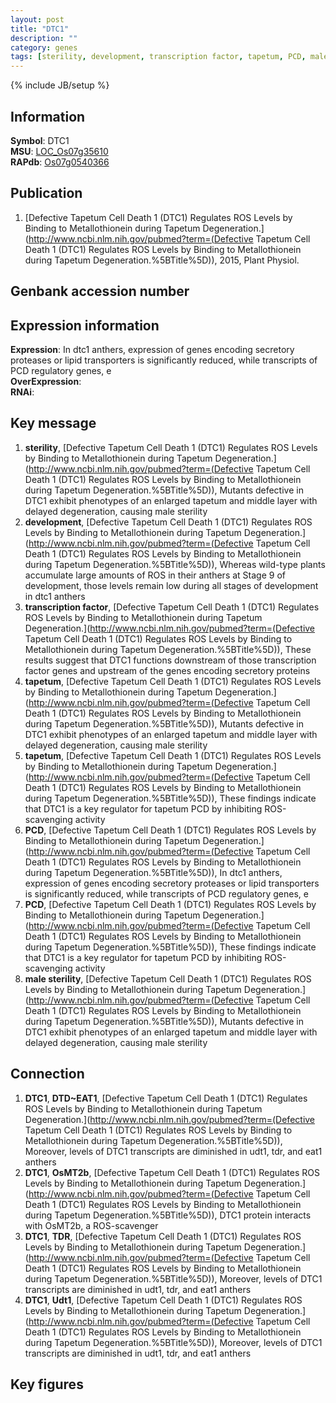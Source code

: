 ```yaml
---
layout: post
title: "DTC1"
description: ""
category: genes
tags: [sterility, development, transcription factor, tapetum, PCD, male sterility, Gene]
---
```

{% include JB/setup %}

## Information
__Symbol__: DTC1  
__MSU__: [LOC_Os07g35610](http://rice.plantbiology.msu.edu/cgi-bin/ORF_infopage.cgi?orf=LOC_Os07g35610)  
__RAPdb__: [Os07g0540366](http://rapdb.dna.affrc.go.jp/viewer/gbrowse_details/irgsp1?name=Os07g0540366)  

## Publication
1. [Defective Tapetum Cell Death 1 (DTC1) Regulates ROS Levels by Binding to Metallothionein during Tapetum Degeneration.](http://www.ncbi.nlm.nih.gov/pubmed?term=(Defective Tapetum Cell Death 1 (DTC1) Regulates ROS Levels by Binding to Metallothionein during Tapetum Degeneration.%5BTitle%5D)), 2015, Plant Physiol.

## Genbank accession number

## Expression information
__Expression__: In dtc1 anthers, expression of genes encoding secretory proteases or lipid transporters is significantly reduced, while transcripts of PCD regulatory genes, e  
__OverExpression__:  
__RNAi__:  

## Key message
1. __sterility__, [Defective Tapetum Cell Death 1 (DTC1) Regulates ROS Levels by Binding to Metallothionein during Tapetum Degeneration.](http://www.ncbi.nlm.nih.gov/pubmed?term=(Defective Tapetum Cell Death 1 (DTC1) Regulates ROS Levels by Binding to Metallothionein during Tapetum Degeneration.%5BTitle%5D)),  Mutants defective in DTC1 exhibit phenotypes of an enlarged tapetum and middle layer with delayed degeneration, causing male sterility
2. __development__, [Defective Tapetum Cell Death 1 (DTC1) Regulates ROS Levels by Binding to Metallothionein during Tapetum Degeneration.](http://www.ncbi.nlm.nih.gov/pubmed?term=(Defective Tapetum Cell Death 1 (DTC1) Regulates ROS Levels by Binding to Metallothionein during Tapetum Degeneration.%5BTitle%5D)),  Whereas wild-type plants accumulate large amounts of ROS in their anthers at Stage 9 of development, those levels remain low during all stages of development in dtc1 anthers
3. __transcription factor__, [Defective Tapetum Cell Death 1 (DTC1) Regulates ROS Levels by Binding to Metallothionein during Tapetum Degeneration.](http://www.ncbi.nlm.nih.gov/pubmed?term=(Defective Tapetum Cell Death 1 (DTC1) Regulates ROS Levels by Binding to Metallothionein during Tapetum Degeneration.%5BTitle%5D)),  These results suggest that DTC1 functions downstream of those transcription factor genes and upstream of the genes encoding secretory proteins
4. __tapetum__, [Defective Tapetum Cell Death 1 (DTC1) Regulates ROS Levels by Binding to Metallothionein during Tapetum Degeneration.](http://www.ncbi.nlm.nih.gov/pubmed?term=(Defective Tapetum Cell Death 1 (DTC1) Regulates ROS Levels by Binding to Metallothionein during Tapetum Degeneration.%5BTitle%5D)),  Mutants defective in DTC1 exhibit phenotypes of an enlarged tapetum and middle layer with delayed degeneration, causing male sterility
5. __tapetum__, [Defective Tapetum Cell Death 1 (DTC1) Regulates ROS Levels by Binding to Metallothionein during Tapetum Degeneration.](http://www.ncbi.nlm.nih.gov/pubmed?term=(Defective Tapetum Cell Death 1 (DTC1) Regulates ROS Levels by Binding to Metallothionein during Tapetum Degeneration.%5BTitle%5D)),  These findings indicate that DTC1 is a key regulator for tapetum PCD by inhibiting ROS-scavenging activity
6. __PCD__, [Defective Tapetum Cell Death 1 (DTC1) Regulates ROS Levels by Binding to Metallothionein during Tapetum Degeneration.](http://www.ncbi.nlm.nih.gov/pubmed?term=(Defective Tapetum Cell Death 1 (DTC1) Regulates ROS Levels by Binding to Metallothionein during Tapetum Degeneration.%5BTitle%5D)),  In dtc1 anthers, expression of genes encoding secretory proteases or lipid transporters is significantly reduced, while transcripts of PCD regulatory genes, e
7. __PCD__, [Defective Tapetum Cell Death 1 (DTC1) Regulates ROS Levels by Binding to Metallothionein during Tapetum Degeneration.](http://www.ncbi.nlm.nih.gov/pubmed?term=(Defective Tapetum Cell Death 1 (DTC1) Regulates ROS Levels by Binding to Metallothionein during Tapetum Degeneration.%5BTitle%5D)),  These findings indicate that DTC1 is a key regulator for tapetum PCD by inhibiting ROS-scavenging activity
8. __male sterility__, [Defective Tapetum Cell Death 1 (DTC1) Regulates ROS Levels by Binding to Metallothionein during Tapetum Degeneration.](http://www.ncbi.nlm.nih.gov/pubmed?term=(Defective Tapetum Cell Death 1 (DTC1) Regulates ROS Levels by Binding to Metallothionein during Tapetum Degeneration.%5BTitle%5D)),  Mutants defective in DTC1 exhibit phenotypes of an enlarged tapetum and middle layer with delayed degeneration, causing male sterility

## Connection
1. __DTC1__, __DTD~EAT1__, [Defective Tapetum Cell Death 1 (DTC1) Regulates ROS Levels by Binding to Metallothionein during Tapetum Degeneration.](http://www.ncbi.nlm.nih.gov/pubmed?term=(Defective Tapetum Cell Death 1 (DTC1) Regulates ROS Levels by Binding to Metallothionein during Tapetum Degeneration.%5BTitle%5D)),  Moreover, levels of DTC1 transcripts are diminished in udt1, tdr, and eat1 anthers
2. __DTC1__, __OsMT2b__, [Defective Tapetum Cell Death 1 (DTC1) Regulates ROS Levels by Binding to Metallothionein during Tapetum Degeneration.](http://www.ncbi.nlm.nih.gov/pubmed?term=(Defective Tapetum Cell Death 1 (DTC1) Regulates ROS Levels by Binding to Metallothionein during Tapetum Degeneration.%5BTitle%5D)),  DTC1 protein interacts with OsMT2b, a ROS-scavenger
3. __DTC1__, __TDR__, [Defective Tapetum Cell Death 1 (DTC1) Regulates ROS Levels by Binding to Metallothionein during Tapetum Degeneration.](http://www.ncbi.nlm.nih.gov/pubmed?term=(Defective Tapetum Cell Death 1 (DTC1) Regulates ROS Levels by Binding to Metallothionein during Tapetum Degeneration.%5BTitle%5D)),  Moreover, levels of DTC1 transcripts are diminished in udt1, tdr, and eat1 anthers
4. __DTC1__, __Udt1__, [Defective Tapetum Cell Death 1 (DTC1) Regulates ROS Levels by Binding to Metallothionein during Tapetum Degeneration.](http://www.ncbi.nlm.nih.gov/pubmed?term=(Defective Tapetum Cell Death 1 (DTC1) Regulates ROS Levels by Binding to Metallothionein during Tapetum Degeneration.%5BTitle%5D)),  Moreover, levels of DTC1 transcripts are diminished in udt1, tdr, and eat1 anthers

## Key figures


